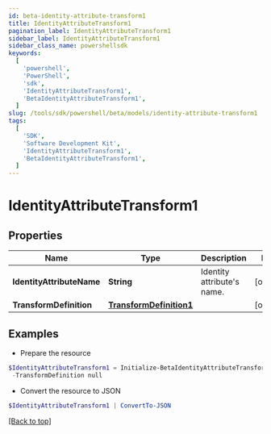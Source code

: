 ```yaml
---
id: beta-identity-attribute-transform1
title: IdentityAttributeTransform1
pagination_label: IdentityAttributeTransform1
sidebar_label: IdentityAttributeTransform1
sidebar_class_name: powershellsdk
keywords:
  [
    'powershell',
    'PowerShell',
    'sdk',
    'IdentityAttributeTransform1',
    'BetaIdentityAttributeTransform1',
  ]
slug: /tools/sdk/powershell/beta/models/identity-attribute-transform1
tags:
  [
    'SDK',
    'Software Development Kit',
    'IdentityAttributeTransform1',
    'BetaIdentityAttributeTransform1',
  ]
---
```


# IdentityAttributeTransform1

## Properties

| Name | Type | Description | Notes |
| --- | --- | --- | --- |
| **IdentityAttributeName** | **String** | Identity attribute's name. | [optional] |
| **TransformDefinition** | [**TransformDefinition1**](transform-definition1) |  | [optional] |

## Examples

- Prepare the resource

```powershell
$IdentityAttributeTransform1 = Initialize-BetaIdentityAttributeTransform1  -IdentityAttributeName email `
 -TransformDefinition null
```

- Convert the resource to JSON

```powershell
$IdentityAttributeTransform1 | ConvertTo-JSON
```

[[Back to top]](#)
